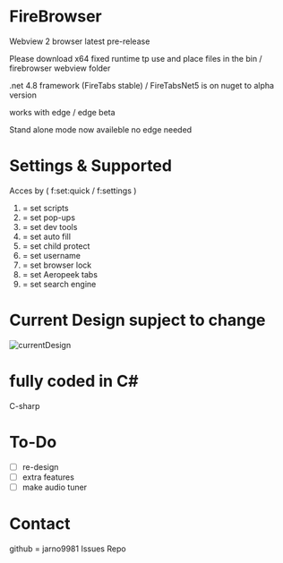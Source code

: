 # FireBrowser
Webview 2 browser latest pre-release 

Please download x64 fixed runtime tp use and place files in the bin / firebrowser webview folder

.net 4.8 framework (FireTabs stable) / FireTabsNet5 is on nuget to alpha version

works with edge / edge beta

Stand alone mode now availeble no edge needed

# Settings & Supported
Acces by ( f:set:quick / f:settings  )

1. = set scripts
2. = set pop-ups
3. = set dev tools
4. = set auto fill
5. = set child protect
6. = set username
7. = set browser lock
8. = set Aeropeek tabs
9. = set search engine


# Current Design supject to change
![currentDesign](https://user-images.githubusercontent.com/53493418/134950100-a6ed3ab5-f10f-4cf0-aad0-5eac9d105c78.png)

# fully coded in C#
C-sharp

# To-Do

- [ ] re-design
- [ ] extra features
- [ ] make audio tuner 

# Contact

github = jarno9981 Issues Repo 
